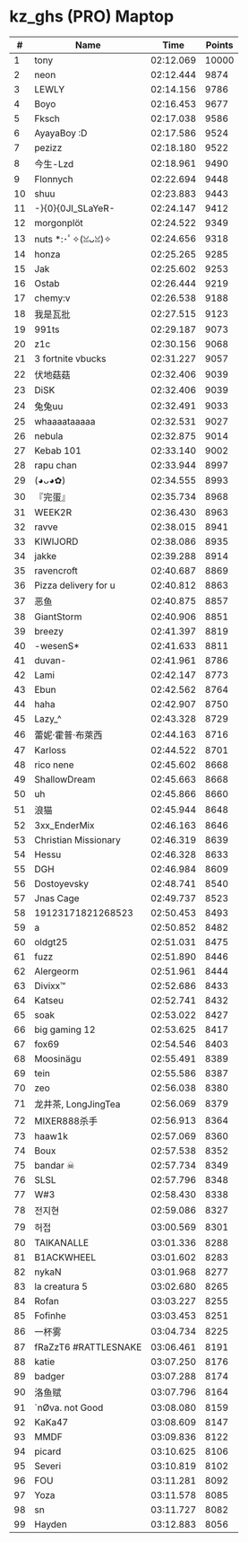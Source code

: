 # kz_ghs (PRO) Maptop

|  # | Name | Time | Points |
|-------------- | -------------- | -------------- | -------------- | 
| 1 | tony | 02:12.069 | 10000 | 
| 2 | neon | 02:12.444 | 9874 | 
| 3 | LEWLY | 02:14.156 | 9786 | 
| 4 | Boyo | 02:16.453 | 9677 | 
| 5 | Fksch | 02:17.038 | 9586 | 
| 6 | AyayaBoy :D | 02:17.586 | 9524 | 
| 7 | pezizz | 02:18.180 | 9522 | 
| 8 | 今生-Lzd | 02:18.961 | 9490 | 
| 9 | Flonnych | 02:22.694 | 9448 | 
| 10 | shuu | 02:23.883 | 9443 | 
| 11 | -}{0}{0JI_SLaYeR- | 02:24.147 | 9412 | 
| 12 | morgonplöt | 02:24.522 | 9349 | 
| 13 | nuts *:･ﾟ✧(ꈍᴗꈍ)✧ | 02:24.656 | 9318 | 
| 14 | honza | 02:25.265 | 9285 | 
| 15 | Jak | 02:25.602 | 9253 | 
| 16 | Ostab | 02:26.444 | 9219 | 
| 17 | chemy:v | 02:26.538 | 9188 | 
| 18 | 我是瓦批 | 02:27.515 | 9123 | 
| 19 | 991ts | 02:29.187 | 9073 | 
| 20 | z1c | 02:30.156 | 9068 | 
| 21 | 3 fortnite vbucks | 02:31.227 | 9057 | 
| 22 | 伏地菇菇 | 02:32.406 | 9039 | 
| 23 | DiSK | 02:32.406 | 9039 | 
| 24 | 兔兔uu | 02:32.491 | 9033 | 
| 25 | whaaaataaaaa | 02:32.531 | 9027 | 
| 26 | nebula | 02:32.875 | 9014 | 
| 27 | Kebab 101 | 02:33.140 | 9002 | 
| 28 | rapu chan | 02:33.944 | 8997 | 
| 29 | (◕ᴗ◕✿) | 02:34.555 | 8993 | 
| 30 | 『完蛋』 | 02:35.734 | 8968 | 
| 31 | WEEK2R | 02:36.430 | 8963 | 
| 32 | ravve | 02:38.015 | 8941 | 
| 33 | KIWIJORD | 02:38.086 | 8935 | 
| 34 | jakke | 02:39.288 | 8914 | 
| 35 | ravencroft | 02:40.687 | 8869 | 
| 36 | Pizza delivery for u | 02:40.812 | 8863 | 
| 37 | 恶鱼 | 02:40.875 | 8857 | 
| 38 | GiantStorm | 02:40.906 | 8851 | 
| 39 | breezy | 02:41.397 | 8819 | 
| 40 | -wesenS* | 02:41.633 | 8811 | 
| 41 | duvan- | 02:41.961 | 8786 | 
| 42 | Lami | 02:42.147 | 8773 | 
| 43 | Ebun | 02:42.562 | 8764 | 
| 44 | haha | 02:42.907 | 8750 | 
| 45 | Lazy_^ | 02:43.328 | 8729 | 
| 46 | 蕾妮·霍普·布萊西 | 02:44.163 | 8716 | 
| 47 | Karloss | 02:44.522 | 8701 | 
| 48 | rico nene | 02:45.602 | 8668 | 
| 49 | ShallowDream | 02:45.663 | 8668 | 
| 50 | uh | 02:45.866 | 8660 | 
| 51 | 浪猫 | 02:45.944 | 8648 | 
| 52 | 3xx_EnderMix | 02:46.163 | 8646 | 
| 53 | Christian Missionary | 02:46.319 | 8639 | 
| 54 | Hessu | 02:46.328 | 8633 | 
| 55 | DGH | 02:46.984 | 8609 | 
| 56 | Dostoyevsky | 02:48.741 | 8540 | 
| 57 | Jnas Cage | 02:49.737 | 8523 | 
| 58 | 19123171821268523 | 02:50.453 | 8493 | 
| 59 | a | 02:50.852 | 8482 | 
| 60 | oldgt25 | 02:51.031 | 8475 | 
| 61 | fuzz | 02:51.890 | 8446 | 
| 62 | Alergeorm | 02:51.961 | 8444 | 
| 63 | Divixx™ | 02:52.686 | 8433 | 
| 64 | Katseu | 02:52.741 | 8432 | 
| 65 | soak | 02:53.022 | 8427 | 
| 66 | big gaming 12 | 02:53.625 | 8417 | 
| 67 | fox69 | 02:54.546 | 8403 | 
| 68 | Moosinägu | 02:55.491 | 8389 | 
| 69 | tein | 02:55.586 | 8387 | 
| 70 | zeo | 02:56.038 | 8380 | 
| 71 | 龙井茶, LongJingTea | 02:56.069 | 8379 | 
| 72 | MIXER888杀手 | 02:56.913 | 8364 | 
| 73 | haaw1k | 02:57.069 | 8360 | 
| 74 | Boux | 02:57.538 | 8352 | 
| 75 | bandar ☠ | 02:57.734 | 8349 | 
| 76 | SLSL | 02:57.796 | 8348 | 
| 77 | W#3 | 02:58.430 | 8338 | 
| 78 | 전지현 | 02:59.086 | 8327 | 
| 79 | 허접 | 03:00.569 | 8301 | 
| 80 | TAIKANALLE | 03:01.336 | 8288 | 
| 81 | B1ACKWHEEL | 03:01.602 | 8283 | 
| 82 | nykaN | 03:01.968 | 8277 | 
| 83 | la creatura 5 | 03:02.680 | 8265 | 
| 84 | Rofan | 03:03.227 | 8255 | 
| 85 | Fofinhe | 03:03.453 | 8251 | 
| 86 | 一杯雾 | 03:04.734 | 8225 | 
| 87 | fRaZzT6 #RATTLESNAKE | 03:06.461 | 8191 | 
| 88 | katie | 03:07.250 | 8176 | 
| 89 | badger | 03:07.288 | 8174 | 
| 90 | 洛鱼赋 | 03:07.796 | 8164 | 
| 91 | `nØva. not Good | 03:08.080 | 8159 | 
| 92 | KaKa47 | 03:08.609 | 8147 | 
| 93 | MMDF | 03:09.836 | 8122 | 
| 94 | picard | 03:10.625 | 8106 | 
| 95 | Severi | 03:10.819 | 8102 | 
| 96 | FOU | 03:11.281 | 8092 | 
| 97 | Yoza | 03:11.578 | 8085 | 
| 98 | sn | 03:11.727 | 8082 | 
| 99 | Hayden | 03:12.883 | 8056 | 

